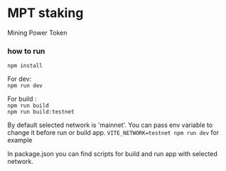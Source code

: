 # MPT staking
Mining Power Token

### how to run 
```npm install```

For dev:<br>
```npm run dev```

For build :<br>
```npm run build```
<br>
```npm run build:testnet```

By default selected network is 'mainnet'. You can pass env variable to change it before run or build app.
```VITE_NETWORK=testnet npm run dev``` for example

In package.json you can find scripts for build and run app with selected network.
